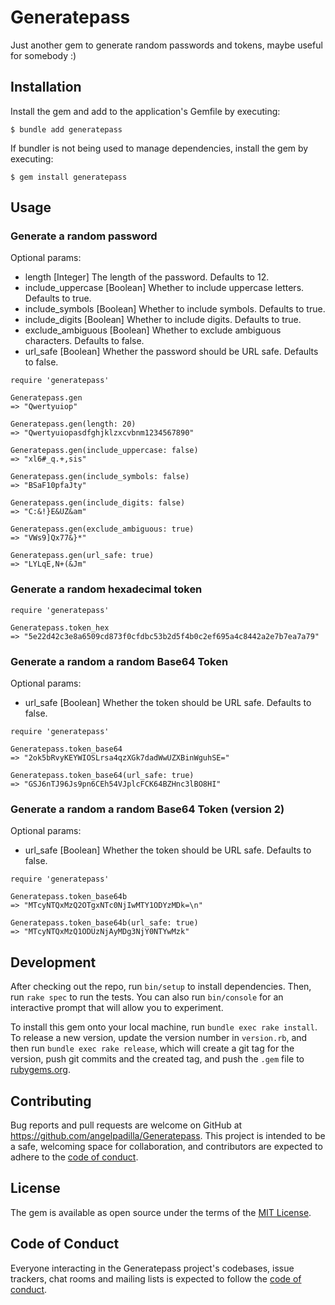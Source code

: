 # Generatepass

Just another gem to generate random passwords and tokens, maybe useful for somebody :)

## Installation

Install the gem and add to the application's Gemfile by executing:

    $ bundle add generatepass

If bundler is not being used to manage dependencies, install the gem by executing:

    $ gem install generatepass

## Usage

### Generate a random password

Optional params:

- length [Integer] The length of the password. Defaults to 12.
- include_uppercase [Boolean] Whether to include uppercase letters. Defaults to true.
- include_symbols [Boolean] Whether to include symbols. Defaults to true.
- include_digits [Boolean] Whether to include digits. Defaults to true.
- exclude_ambiguous [Boolean] Whether to exclude ambiguous characters. Defaults to false.
- url_safe [Boolean] Whether the password should be URL safe. Defaults to false.


```
require 'generatepass'

Generatepass.gen
=> "Qwertyuiop"

Generatepass.gen(length: 20)
=> "Qwertyuiopasdfghjklzxcvbnm1234567890"

Generatepass.gen(include_uppercase: false)
=> "xl6#_q.+,sis"

Generatepass.gen(include_symbols: false)
=> "BSaF10pfaJty"

Generatepass.gen(include_digits: false)
=> "C:&!}E&UZ&am"

Generatepass.gen(exclude_ambiguous: true)
=> "VWs9]Qx77&}*"

Generatepass.gen(url_safe: true)
=> "LYLqE,N+(&Jm"
```

### Generate a random hexadecimal token

``` 
require 'generatepass'

Generatepass.token_hex
=> "5e22d42c3e8a6509cd873f0cfdbc53b2d5f4b0c2ef695a4c8442a2e7b7ea7a79"
```

### Generate a random a random Base64 Token

Optional params:
- url_safe [Boolean] Whether the token should be URL safe. Defaults to false.

```
require 'generatepass'

Generatepass.token_base64
=> "2ok5bRvyKEYWIOSLrsa4qzXGk7dadWwUZXBinWguhSE="  

Generatepass.token_base64(url_safe: true)
=> "GSJ6nTJ96Js9pn6CEh54VJplcFCK64BZHnc3lBO8HI"
```

### Generate a random a random Base64 Token (version 2)

Optional params:
- url_safe [Boolean] Whether the token should be URL safe. Defaults to false.

```
require 'generatepass'

Generatepass.token_base64b
=> "MTcyNTQxMzQ2OTgxNTc0NjIwMTY1ODYzMDk=\n"

Generatepass.token_base64b(url_safe: true)
=> "MTcyNTQxMzQ1ODUzNjAyMDg3NjY0NTYwMzk"
```


## Development

After checking out the repo, run `bin/setup` to install dependencies. Then, run `rake spec` to run the tests. You can also run `bin/console` for an interactive prompt that will allow you to experiment.

To install this gem onto your local machine, run `bundle exec rake install`. To release a new version, update the version number in `version.rb`, and then run `bundle exec rake release`, which will create a git tag for the version, push git commits and the created tag, and push the `.gem` file to [rubygems.org](https://rubygems.org).

## Contributing

Bug reports and pull requests are welcome on GitHub at https://github.com/angelpadilla/Generatepass. This project is intended to be a safe, welcoming space for collaboration, and contributors are expected to adhere to the [code of conduct](https://github.com/angelpadilla/Generatepass/blob/master/CODE_OF_CONDUCT.md).

## License

The gem is available as open source under the terms of the [MIT License](https://opensource.org/licenses/MIT).

## Code of Conduct

Everyone interacting in the Generatepass project's codebases, issue trackers, chat rooms and mailing lists is expected to follow the [code of conduct](https://github.com/angelpadilla/Generatepass/blob/master/CODE_OF_CONDUCT.md).

